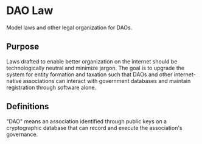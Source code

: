 # DAO Law
Model laws and other legal organization for DAOs.

## Purpose

Laws drafted to enable better organization on the internet should be technologically neutral and minimize jargon. The goal is to upgrade the system for entity formation and taxation such that DAOs and other internet-native associations can interact with government databases and maintain registration through software alone.

## Definitions

"DAO" means an association identified through public keys on a cryptographic database that can record and execute the association's governance.
